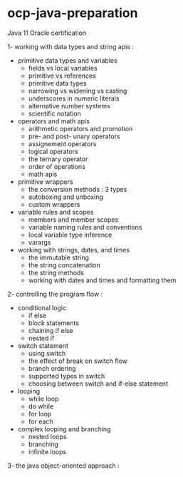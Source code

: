 # ocp-java-preparation
Java 11 Oracle certification


1- working with data types and string apis :

   - primitive data types and variables
      -  fields vs local variables
      -  primitive vs references
      -  primitive data types
      -  narrowing vs widening vs casting
      -  underscores in numeric literals
      -  alternative number systems
      -  scientific notation
  - operators and math apis
      -  arithmetic operators and promotion
      -  pre- and post- unary operators
      -  assignement operators
      -  logical operators
      -  the ternary operator
      -  order of operations
      -  math apis
  - primitive wrappers
      -  the conversion methods : 3 types
      -  autoboxing and unboxing
      -  custom wrappers
  - variable rules and scopes
      -  members and member scopes
      -  variable naming rules and conventions
      -  local variable type inference
      -  varargs
  - working with strings, dates, and times
      -  the immutable string
      -  the string concatenation
      -  the string methods
      -  working with dates and times and formatting them
  
2- controlling the program flow : 

   - conditional logic
      -  if else
      -  block statements
      -  chaining if else
      -  nested if
   - switch statement
      -  using switch
      -  the effect of break on switch flow
      -  branch ordering
      -  supported types in switch
      -  choosing between switch and if-else statement
   - looping
      - while loop
      - do while
      - for loop
      - for each
   - complex looping and branching
      - nested loops
      - branching
      - infinite loops           
     
3- the java object-oriented approach : 
